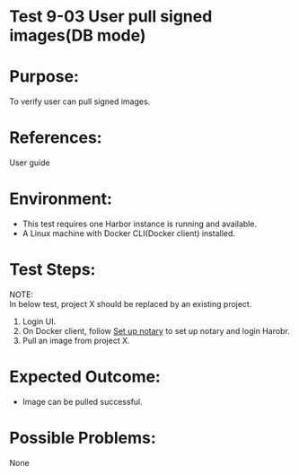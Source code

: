 Test 9-03 User pull signed images(DB mode)
=======

# Purpose:

To verify user can pull signed images.

# References:
User guide

# Environment:

* This test requires one Harbor instance is running and available.
* A Linux machine with Docker CLI(Docker client) installed.

# Test Steps:
NOTE:  
In below test, project X should be replaced by an existing project.

1. Login UI.
2. On Docker client, follow [Set up notary](../../../../docs/use_notary.md) to set up notary and login Harobr.  
3. Pull an image from project X.  

# Expected Outcome:

* Image can be pulled successful.

# Possible Problems:
None
